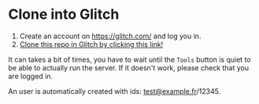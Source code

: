 # Clone into Glitch

1. Create an account on https://glitch.com/ and log you in.
2. [Clone this repo in Glitch by clicking this link!](https://glitch.com/edit/#!/import/github/sebsheep/aws-server)

It can takes a bit of times, you have to wait until the `Tools` button is quiet to be able to actually run the server. If it doesn't work, please
check that you are logged in.

An user is automatically created with ids: test@example.fr/12345.


